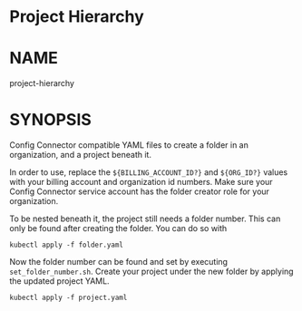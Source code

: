 Project Hierarchy
==================================================

# NAME

  project-hierarchy

# SYNOPSIS

  Config Connector compatible YAML files to create
  a folder in an organization, and a project
  beneath it.

  In order to use, replace the
  `${BILLING_ACCOUNT_ID?}` and `${ORG_ID?}` values
  with your billing account and organization id
  numbers. Make sure your Config Connector service
  account has the folder creator role for your
  organization.

  To be nested beneath it, the project still needs
  a folder number. This can only be found after
  creating the folder. You can do so with
  ```
  kubectl apply -f folder.yaml
  ```

  Now the folder number can be found and set by
  executing `set_folder_number.sh`. Create your
  project under the new folder by applying the
  updated project YAML.
  ```
  kubectl apply -f project.yaml
  ```
